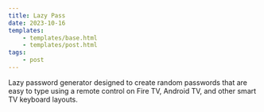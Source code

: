 ```yaml
---
title: Lazy Pass
date: 2023-10-16
templates:
    - templates/base.html
    - templates/post.html
tags:
    - post
---
```


Lazy password generator designed to create random passwords that are easy to
type using a remote control on Fire TV, Android TV, and other smart TV keyboard
layouts.

<div id="form" data-component=""></div>
